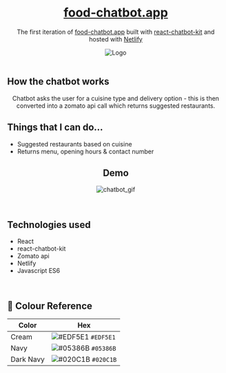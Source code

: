 <h1 align="center">
  <a href="https://food-chatbot.netlify.app/" target="_blank">food-chatbot.app
</a>
</h1>
<p align="center">
  The first iteration of <a href="https://food-chatbot.netlify.app/" target="_blank">food-chatbot.app</a> built with <a href="https://fredrikoseberg.github.io/react-chatbot-kit-docs/" target="_blank">react-chatbot-kit</a> and hosted with <a href="https://www.netlify.com/" target="_blank">Netlify</a>
</p>
<div align="center">
  <img alt="Logo" src="https://raw.githubusercontent.com/rykumar13/react-food-chatbot-website/master/src/images/website_screenshot.png" />
</div>
<br>
<h2> How the chatbot works</h2>
<p align="center">
  Chatbot asks the user for a cuisine type and delivery option - this is then converted into a zomato api call which returns suggested restaurants.
  <div align="center">
</div>
  <h2>Things that I can do...</h2>
      <ul>
     <li>Suggested restaurants based on cuisine</li>
     <li>Returns menu, opening hours & contact number</li>
    </ul>
</p>
<h2 align="center">Demo</h2>
<p align="center">
<img alt="chatbot_gif" src="https://raw.githubusercontent.com/rykumar13/react-food-chatbot-website/master/chatbot1.gif" />
  </p>
<br>
<h2>
Technologies used
  </h2>
  <p> 
    <ul>
     <li>React</li>
     <li>react-chatbot-kit</li>
      <li>Zomato api</li>
      <li>Netlify</li>
      <li>Javascript ES6</li>
    </ul>
  </p>
<br>
<h2>
🎨 Colour Reference
</h2>

| Color          | Hex                                                                |
| -------------- | ------------------------------------------------------------------ |
| Cream          | ![#EDF5E1](https://via.placeholder.com/10/EDF5E1?text=+) `#EDF5E1` |
| Navy           | ![#05386B](https://via.placeholder.com/10/05386B?text=+) `#05386B` |
| Dark Navy      | ![#020C1B](https://via.placeholder.com/10/05386B?text=+) `#020C1B` |

